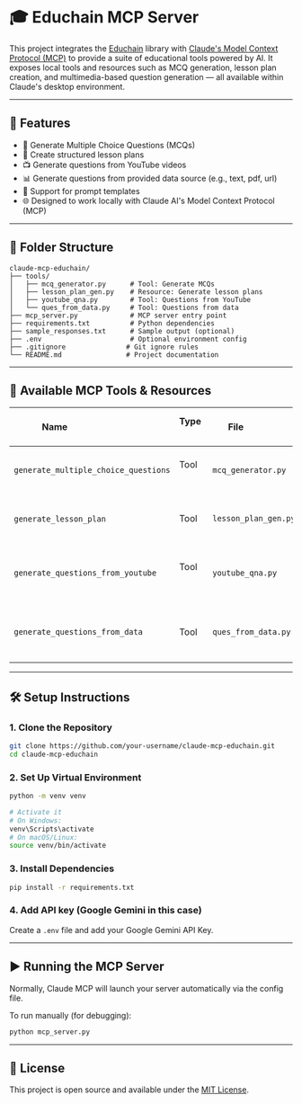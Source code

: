 # 🎓 Educhain MCP Server

This project integrates the [Educhain](https://pypi.org/project/educhain/) library with [Claude's Model Context Protocol (MCP)](https://modelcontextprotocol.io/) to provide a suite of educational tools powered by AI. It exposes local tools and resources such as MCQ generation, lesson plan creation, and multimedia-based question generation — all available within Claude's desktop environment.

---

## 🚀 Features

- 📝 Generate Multiple Choice Questions (MCQs)
- 🧠 Create structured lesson plans
- 📺 Generate questions from YouTube videos
- 📊 Generate questions from provided data source (e.g., text, pdf, url)
- 🎨 Support for prompt templates
- 🌐 Designed to work locally with Claude AI's Model Context Protocol (MCP)

---

## 📁 Folder Structure
```
claude-mcp-educhain/
├── tools/
│   ├── mcq_generator.py      # Tool: Generate MCQs
│   ├── lesson_plan_gen.py    # Resource: Generate lesson plans
│   ├── youtube_qna.py        # Tool: Questions from YouTube
│   └── ques_from_data.py     # Tool: Questions from data
├── mcp_server.py             # MCP server entry point
├── requirements.txt          # Python dependencies
├── sample_responses.txt      # Sample output (optional)
├── .env                      # Optional environment config
├── .gitignore               # Git ignore rules
└── README.md                # Project documentation
```

---

## 🧠 Available MCP Tools & Resources

| Name                                | Type      | File                 | Description                            |
|-------------------------------------|-----------|----------------------|----------------------------------------|
| `generate_multiple_choice_questions`| Tool      | `mcq_generator.py`   | Generate MCQs for a given topic        |
| `generate_lesson_plan`              | Tool      | `lesson_plan_gen.py` | Returns a structured lesson plan       |
| `generate_questions_from_youtube`   | Tool      | `youtube_qna.py`     | Generate questions from YouTube videos |
| `generate_questions_from_data`      | Tool      | `ques_from_data.py`  | Generate questions from provided data  |

---

## 🛠️ Setup Instructions

### 1. Clone the Repository

```bash
git clone https://github.com/your-username/claude-mcp-educhain.git
cd claude-mcp-educhain
```

### 2. Set Up Virtual Environment

```bash
python -m venv venv

# Activate it
# On Windows:
venv\Scripts\activate
# On macOS/Linux:
source venv/bin/activate
```

### 3. Install Dependencies

```bash
pip install -r requirements.txt
```

### 4. Add API key (Google Gemini in this case)

Create a `.env` file and add your Google Gemini API Key.

---

## ▶️ Running the MCP Server

Normally, Claude MCP will launch your server automatically via the config file.

To run manually (for debugging):

```bash
python mcp_server.py
```

---

## 📝 License

This project is open source and available under the [MIT License](LICENSE).
